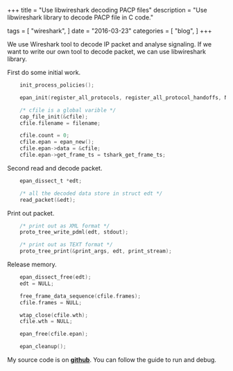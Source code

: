 +++
title = "Use libwireshark decoding PACP files"
description = "Use libwireshark library to decode PACP file in C code."

tags = [
    "wireshark",
]
date = "2016-03-23"
categories = [
    "blog",
]
+++

We use Wireshark tool to decode IP packet and analyse signaling. If we want to write our own tool to decode packet, we can use libwireshark library.

First do some initial work.

```C
	init_process_policies();

	epan_init(register_all_protocols, register_all_protocol_handoffs, NULL, NULL);

	/* cfile is a global varible */
	cap_file_init(&cfile);
	cfile.filename = filename;

	cfile.count = 0;
	cfile.epan = epan_new();
	cfile.epan->data = &cfile;
	cfile.epan->get_frame_ts = tshark_get_frame_ts;
```

Second read and decode packet.

```C
	epan_dissect_t *edt;

	/* all the decoded data store in struct edt */
	read_packet(&edt);
```

Print out packet.

```C
	/* print out as XML format */
	proto_tree_write_pdml(edt, stdout);

	/* print out as TEXT format */
	proto_tree_print(&print_args, edt, print_stream);
```

Release memory.

```C
	epan_dissect_free(edt);
	edt = NULL;

	free_frame_data_sequence(cfile.frames);
	cfile.frames = NULL;

	wtap_close(cfile.wth);
	cfile.wth = NULL;

	epan_free(cfile.epan);

	epan_cleanup();
```

My source code is on **[github](https://github.com/sunwxg/decode_by_libwireshark)**. You can follow the guide to run and debug.
